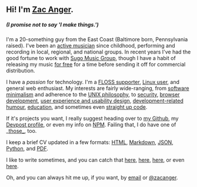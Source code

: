 ## Hi! I'm [Zac Anger](http://zacanger.com).

##### (I promise not to say 'I make things.')

I'm a 20-something guy from the East Coast (Baltimore born, Pennsylvania raised). I've been an [active musician](http://zacanger.bandcamp.com) since childhood, performing and recording in local, regional, and national groups. In recent years I've had the good fortune to work with [Sugo Music Group](http://sugomusic.com), though I have a habit of releasing my music [for free](http://soundcloud.com/zacanger) for a time before sending it off for commercial distribution.

I have a _passion_ for technology. I'm a [FLOSS supporter](http://www.gnu.org/philosophy/floss-and-foss.en.html), [Linux user](https://www.debian.org/), and general web enthusiast. My interests are fairly wide-ranging, from [software minimalism](http://suckless.org) and adherence to the [UNIX philosophy](http://www.faqs.org/docs/artu/ch01s06.html), to [security](https://www.owasp.org/index.php/Main_Page), [browser development](https://github.com/The-Compiler/qutebrowser), [user experience and usability design](http://jxnblk.com/principles/), [development-related humour](https://medium.com/cool-code-pal), [education](http://profiles.devmounta.in/#/student/568f40d14a4f3ace04386674), and sometimes even [straight up code](https://github.com/zacanger).

If it's projects you want, I really suggest heading over to [my Github](https://github.com/zacanger?tab=repositories), my [Devpost profile](http://devpost.com/zacanger), or even my info on [NPM](https://www.npmjs.com/~zacanger). Failing that, I do have one of _[those_](http://linkedin.com/in/zacanger), too.

I keep a brief CV updated in a few formats: [HTML](http://zacanger.com/cv), [Markdown](http://zacanger.com/cv/zacanger.md), [JSON](http:/zacanger.com/cv/zacanger.json), [Python](http://zacanger.com/cv/zacanger.py), and [PDF](http://zacanger.com/cv/zacanger.pdf).

I like to write sometimes, and you can catch that [here](http://zacanger.com/blog), [here](https://notes.pinboard.in/u:zacanger/notes), [here](http://zacanger.tumblr.com/archive/filter-by/text), or even [here](https://www.linkedin.com/today/author/0_2NT0CBae5f1mobjrejBnKk).

Oh, and you can always hit me up, if you want, by [email](mailto:zac@zacanger.com) or [@zacanger](http://twitter.com/zacanger).

